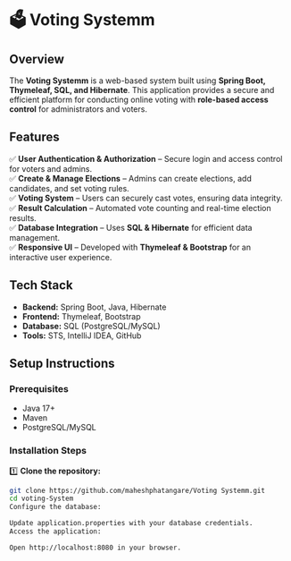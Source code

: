 # 🗳️ Voting Systemm  

## Overview  
The **Voting Systemm** is a web-based system built using **Spring Boot, Thymeleaf, SQL, and Hibernate**. This application provides a secure and efficient platform for conducting online voting with **role-based access control** for administrators and voters.  

## Features  
✅ **User Authentication & Authorization** – Secure login and access control for voters and admins.  
✅ **Create & Manage Elections** – Admins can create elections, add candidates, and set voting rules.  
✅ **Voting System** – Users can securely cast votes, ensuring data integrity.  
✅ **Result Calculation** – Automated vote counting and real-time election results.  
✅ **Database Integration** – Uses **SQL & Hibernate** for efficient data management.  
✅ **Responsive UI** – Developed with **Thymeleaf & Bootstrap** for an interactive user experience.  

## Tech Stack  
- **Backend:** Spring Boot, Java, Hibernate  
- **Frontend:** Thymeleaf, Bootstrap  
- **Database:** SQL (PostgreSQL/MySQL)  
- **Tools:** STS, IntelliJ IDEA, GitHub  

## Setup Instructions  
### Prerequisites  
- Java 17+  
- Maven  
- PostgreSQL/MySQL  

### Installation Steps  
1️⃣ **Clone the repository:**  
   ```bash
   git clone https://github.com/maheshphatangare/Voting Systemm.git
   cd voting-System
 Configure the database:

Update application.properties with your database credentials.
 Access the application:

Open http://localhost:8080 in your browser.
